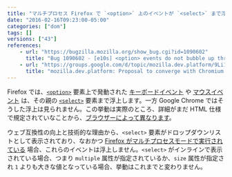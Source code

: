 ```yaml
---
title: "マルチプロセス Firefox で `<option>` 上のイベントが `<select>` まで浮上しなくなりました"
date: "2016-02-16T09:23:00-05:00"
categories: ["dom"]
tags: []
versions: ["43"]
references:
    - url: "https://bugzilla.mozilla.org/show_bug.cgi?id=1090602"
      title: "Bug 1090602 - [e10s] <option> events do not bubble up through parent <select>"
    - url: "https://groups.google.com/d/topic/mozilla.dev.platform/9Li1-qBaM88/discussion"
      title: "mozilla.dev.platform: Proposal to converge with Chromium / Blink for not firing events on <option>’s from <select> dropdowns"
---
```

Firefox では、[`<option>`](https://developer.mozilla.org/docs/Web/HTML/Element/option) 要素上で発動された [キーボードイベント](https://developer.mozilla.org/docs/Web/API/KeyboardEvent) や [マウスイベント](https://developer.mozilla.org/docs/Web/API/MouseEvent) は、その親の [`<select>`](https://developer.mozilla.org/docs/Web/HTML/Element/select) 要素まで浮上します。一方 Google Chrome ではそうした浮上は見られません。この挙動は実際のところ、詳細がまだ HTML 仕様で規定されていなことから、[ブラウザーによって異なります](https://bugzilla.mozilla.org/show_bug.cgi?id=1090602#c27)。

ウェブ互換性の向上と技術的な理由から、`<select>` 要素がドロップダウンリストとして表示されており、なおかつ [Firefox がマルチプロセスモードで実行されている](https://www.fxsitecompat.com/en-CA/docs/2015/multi-process-is-enabled-by-default-on-the-developer-edition/) 場合、これらのイベントは浮上しません。`<select>` がインラインで表示されている場合、つまり `multiple` 属性が指定されているか、`size` 属性が指定され `1` よりも大きな値となっている場合、挙動はこれまでと変わりません。
